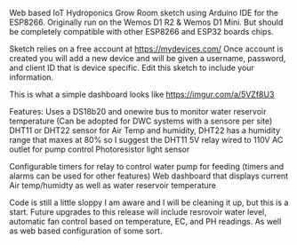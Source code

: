 Web based IoT Hydroponics Grow Room sketch using Arduino IDE for the ESP8266. Originally run on the Wemos D1 R2 & Wemos D1 Mini. But should be completely compatible with other ESP8266 and ESP32 boards chips.

Sketch relies on a free account at https://mydevices.com/ Once account is created you will add a new device and will be given a username, password, and client ID that is device specific. Edit this sketch to include your information.

This is what a simple dashboard looks like https://imgur.com/a/5VZf8U3

Features:
Uses a DS18b20 and onewire bus to monitor water reservoir temperature (Can be adopted for DWC systems with a sensore per site)
DHT11 or DHT22 sensor for Air Temp and humidity, DHT22 has a humidity range that maxes at 80% so I suggest the DHT11
5V relay wired to 110V AC outlet for pump control
Photoresistor light sensor 

Configurable timers for relay to control water pump for feeding (timers and alarms can be used for other features)
Web dashboard that displays current Air temp/humidty as well as water reservoir temperature


Code is still a little sloppy I am aware and I will be cleaning it up, but this is a start. Future upgrades to this release will include resrovoir water level, automatic fan control based on temperature, EC, and PH readings. As well as web based configuration of some sort.
